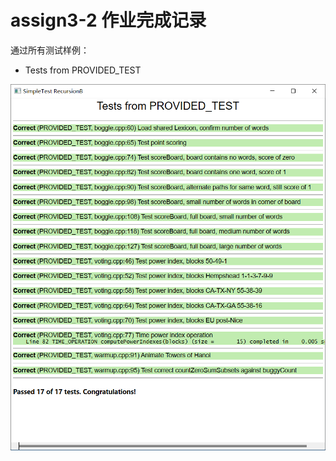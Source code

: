 # assign3-2 作业完成记录

通过所有测试样例：

* Tests from PROVIDED_TEST

![1666177302114](image/README/1666177302114.png)
